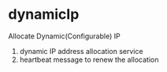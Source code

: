 # dynamicIp
Allocate Dynamic(Configurable) IP

1. dynamic IP address allocation service
2. heartbeat message to renew the allocation
